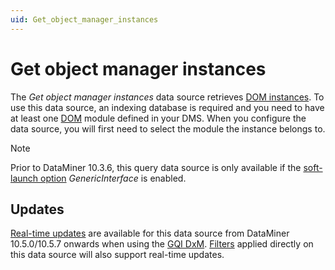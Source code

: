 ```yaml
---
uid: Get_object_manager_instances
---
```


# Get object manager instances

The *Get object manager instances* data source retrieves [DOM instances](xref:DomInstance). To use this data source, an indexing database is required and you need to have at least one [DOM](xref:DOM) module defined in your DMS. When you configure the data source, you will first need to select the module the instance belongs to.<!-- RN 36124 -->

> [!NOTE]
> Prior to DataMiner 10.3.6, this query data source is only available if the [soft-launch option](xref:SoftLaunchOptions) *GenericInterface* is enabled.

## Updates

[Real-time updates](xref:Query_updates) are available for this data source from DataMiner 10.5.0/10.5.7 onwards when using the [GQI DxM](xref:GQI_DxM)<!-- RN 42530 -->. [Filters](xref:GQI_Filter) applied directly on this data source will also support real-time updates.
